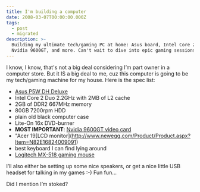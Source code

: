 ```yaml
---
title: I'm building a computer
date: 2008-03-07T00:00:00.000Z
tags:
  - post
  - migrated
description: >-
  Building my ultimate tech/gaming PC at home: Asus board, Intel Core 2 Duo,
  Nvidia 9600GT, and more. Can't wait to dive into epic gaming sessions!
---
```


I know, I know, that's not a big deal considering I’m part owner in a computer store. But it IS a big deal to me, cuz this computer is going to be my tech/gaming machine for my house. Here is the spec list:

- [Asus P5W DH Deluxe](http://www.newegg.com/product/product.aspx?item=N82E16813131025)
- Intel Core 2 Duo 2.2GHz with 2MB of L2 cache
- 2GB of DDR2 667MHz memory
- 80GB 7200rpm HDD
- plain old black computer case
- Lite-On 16x DVD-burner
- **MOST IMPORTANT**: [Nvidia 9600GT video card](http://www.xpcgear.com/gig9600gt.html)
- "Acer 19\[LCD monitor\](http://www.newegg.com/Product/Product.aspx?Item=N82E16824009091)
- best keyboard I can find lying around
- [Logitech MX-518 gaming mouse](http://www.bestbuy.com/site/olspage.jsp?skuId=7105919&st=logitech+gaming&lp=4&type=product&cp=1&id=1109233585993)

I’ll also either be setting up some nice speakers, or get a nice little USB headset for talking in my games :-) Fun fun…

Did I mention I’m stoked?
